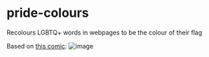 # pride-colours
Recolours LGBTQ+ words in webpages to be the colour of their flag

Based on [this comic](https://www.reddit.com/r/lgballt/comments/hgdbzm/were_always_better_at_the_jokes_and_puns_tbh/fw3jkwi/):
![image](https://user-images.githubusercontent.com/25210618/121970785-52c4d180-cd45-11eb-8562-b36d0db6f064.png)
